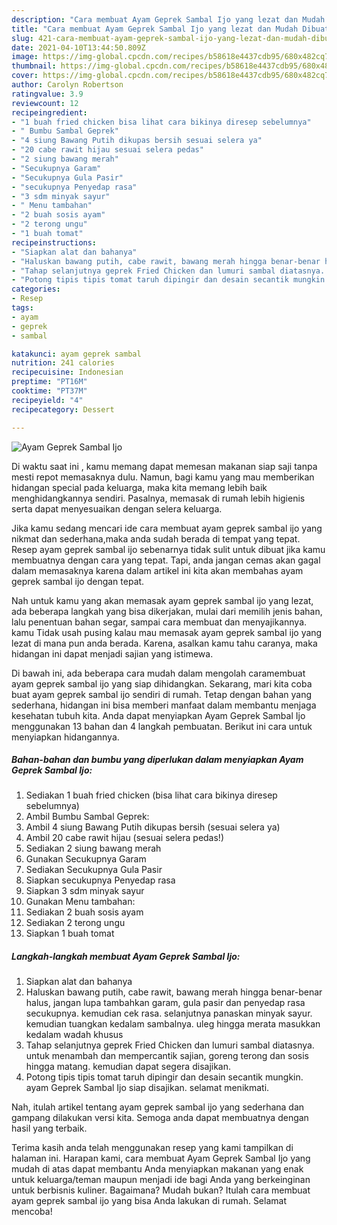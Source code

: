 ```yaml
---
description: "Cara membuat Ayam Geprek Sambal Ijo yang lezat dan Mudah Dibuat"
title: "Cara membuat Ayam Geprek Sambal Ijo yang lezat dan Mudah Dibuat"
slug: 421-cara-membuat-ayam-geprek-sambal-ijo-yang-lezat-dan-mudah-dibuat
date: 2021-04-10T13:44:50.809Z
image: https://img-global.cpcdn.com/recipes/b58618e4437cdb95/680x482cq70/ayam-geprek-sambal-ijo-foto-resep-utama.jpg
thumbnail: https://img-global.cpcdn.com/recipes/b58618e4437cdb95/680x482cq70/ayam-geprek-sambal-ijo-foto-resep-utama.jpg
cover: https://img-global.cpcdn.com/recipes/b58618e4437cdb95/680x482cq70/ayam-geprek-sambal-ijo-foto-resep-utama.jpg
author: Carolyn Robertson
ratingvalue: 3.9
reviewcount: 12
recipeingredient:
- "1 buah fried chicken bisa lihat cara bikinya diresep sebelumnya"
- " Bumbu Sambal Geprek"
- "4 siung Bawang Putih dikupas bersih sesuai selera ya"
- "20 cabe rawit hijau sesuai selera pedas"
- "2 siung bawang merah"
- "Secukupnya Garam"
- "Secukupnya Gula Pasir"
- "secukupnya Penyedap rasa"
- "3 sdm minyak sayur"
- " Menu tambahan"
- "2 buah sosis ayam"
- "2 terong ungu"
- "1 buah tomat"
recipeinstructions:
- "Siapkan alat dan bahanya"
- "Haluskan bawang putih, cabe rawit, bawang merah hingga benar-benar halus, jangan lupa tambahkan garam, gula pasir dan penyedap rasa secukupnya. kemudian cek rasa. selanjutnya panaskan minyak sayur. kemudian tuangkan kedalam sambalnya. uleg hingga merata masukkan kedalam wadah khusus"
- "Tahap selanjutnya geprek Fried Chicken dan lumuri sambal diatasnya. untuk menambah dan mempercantik sajian, goreng terong dan sosis hingga matang. kemudian dapat segera disajikan."
- "Potong tipis tipis tomat taruh dipingir dan desain secantik mungkin. ayam Geprek Sambal Ijo siap disajikan. selamat menikmati."
categories:
- Resep
tags:
- ayam
- geprek
- sambal

katakunci: ayam geprek sambal 
nutrition: 241 calories
recipecuisine: Indonesian
preptime: "PT16M"
cooktime: "PT37M"
recipeyield: "4"
recipecategory: Dessert

---
```



![Ayam Geprek Sambal Ijo](https://img-global.cpcdn.com/recipes/b58618e4437cdb95/680x482cq70/ayam-geprek-sambal-ijo-foto-resep-utama.jpg)

Di waktu  saat ini , kamu memang dapat memesan makanan siap saji tanpa mesti repot memasaknya dulu. Namun, bagi kamu yang mau memberikan hidangan special pada keluarga, maka kita memang lebih baik menghidangkannya sendiri. Pasalnya, memasak di rumah lebih higienis serta dapat menyesuaikan dengan selera keluarga.

Jika kamu sedang mencari ide cara membuat ayam geprek sambal ijo yang nikmat dan sederhana,maka anda sudah berada di tempat yang tepat. Resep ayam geprek sambal ijo  sebenarnya tidak sulit untuk dibuat jika kamu membuatnya dengan cara yang tepat. Tapi, anda jangan cemas akan gagal dalam memasaknya 
karena dalam artikel ini kita akan membahas ayam geprek sambal ijo dengan tepat.  



Nah untuk kamu yang akan memasak ayam geprek sambal ijo yang lezat, ada beberapa langkah yang bisa dikerjakan, mulai dari memilih jenis bahan, lalu penentuan bahan segar, sampai cara membuat dan menyajikannya. kamu Tidak usah pusing kalau mau memasak ayam geprek sambal ijo yang lezat di mana pun anda berada. Karena, asalkan kamu  tahu caranya, maka hidangan ini dapat menjadi sajian yang istimewa.

Di bawah ini, ada beberapa cara mudah dalam mengolah caramembuat ayam geprek sambal ijo yang siap dihidangkan. Sekarang, mari kita coba buat ayam geprek sambal ijo sendiri di rumah. Tetap dengan bahan yang sederhana, hidangan ini bisa memberi manfaat dalam membantu menjaga kesehatan tubuh kita. Anda dapat menyiapkan Ayam Geprek Sambal Ijo menggunakan 13 bahan dan 4 langkah pembuatan. Berikut ini cara untuk menyiapkan hidangannya.

<!--inarticleads1-->

##### Bahan-bahan dan bumbu yang diperlukan dalam menyiapkan Ayam Geprek Sambal Ijo:

1. Sediakan 1 buah fried chicken (bisa lihat cara bikinya diresep sebelumnya)
1. Ambil  Bumbu Sambal Geprek:
1. Ambil 4 siung Bawang Putih dikupas bersih (sesuai selera ya)
1. Ambil 20 cabe rawit hijau (sesuai selera pedas!)
1. Sediakan 2 siung bawang merah
1. Gunakan Secukupnya Garam
1. Sediakan Secukupnya Gula Pasir
1. Siapkan secukupnya Penyedap rasa
1. Siapkan 3 sdm minyak sayur
1. Gunakan  Menu tambahan:
1. Sediakan 2 buah sosis ayam
1. Sediakan 2 terong ungu
1. Siapkan 1 buah tomat




<!--inarticleads2-->

##### Langkah-langkah membuat Ayam Geprek Sambal Ijo:

1. Siapkan alat dan bahanya
1. Haluskan bawang putih, cabe rawit, bawang merah hingga benar-benar halus, jangan lupa tambahkan garam, gula pasir dan penyedap rasa secukupnya. kemudian cek rasa. selanjutnya panaskan minyak sayur. kemudian tuangkan kedalam sambalnya. uleg hingga merata masukkan kedalam wadah khusus
1. Tahap selanjutnya geprek Fried Chicken dan lumuri sambal diatasnya. untuk menambah dan mempercantik sajian, goreng terong dan sosis hingga matang. kemudian dapat segera disajikan.
1. Potong tipis tipis tomat taruh dipingir dan desain secantik mungkin. ayam Geprek Sambal Ijo siap disajikan. selamat menikmati.




Nah, itulah artikel tentang  ayam geprek sambal ijo  yang sederhana dan gampang dilakukan versi kita. Semoga anda dapat membuatnya dengan hasil yang terbaik. 

Terima kasih anda telah menggunakan resep yang kami tampilkan di halaman ini. Harapan kami, cara membuat  Ayam Geprek Sambal Ijo yang mudah di atas dapat membantu Anda menyiapkan makanan yang enak untuk keluarga/teman maupun menjadi ide bagi Anda yang berkeinginan untuk berbisnis kuliner. Bagaimana? Mudah bukan? Itulah cara membuat ayam geprek sambal ijo yang bisa Anda lakukan di rumah. Selamat mencoba!

